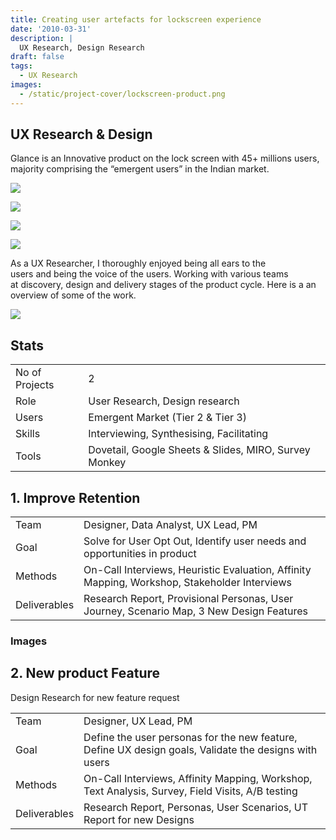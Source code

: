 ```yaml
---
title: Creating user artefacts for lockscreen experience
date: '2010-03-31'
description: |
  UX Research, Design Research
draft: false
tags:
  - UX Research
images:
  - /static/project-cover/lockscreen-product.png
---
```


## UX Research & Design

Glance is an Innovative product on the lock screen with 45+ millions users, majority comprising the “emergent users” in the Indian market.

<ListGallery>

![](/static/projects/lockscreen-product/lock-screen-en.png)

![](/static/projects/lockscreen-product/customize-glanze.png)

![](/static/projects/lockscreen-product/lock-screen-tamil.png)

![](/static/projects/lockscreen-product/wallpaper-order.png)

</ListGallery>

As a UX Researcher, I thoroughly enjoyed being all ears to the users and being the voice of the users.
Working with various teams at discovery, design and delivery stages of the product cycle. Here is a an overview of some of the work.​​​​​​​

![](/static/projects/lockscreen-product/discover-design-deliver.png)

## Stats

|                |                                                       |
| -------------- | ----------------------------------------------------- |
| No of Projects | 2                                                     |
| Role           | User Research, Design research                        |
| Users          | Emergent Market (Tier 2 & Tier 3)                     |
| Skills         | Interviewing, Synthesising, Facilitating              |
| Tools          | Dovetail, Google Sheets & Slides, MIRO, Survey Monkey |

<!-- ### Learnings

Leverage value out of every single user interaction by creating & updating a user insights database
Research Report is not the end deliverable. Researcher represents the user voice.​​​​​​​

### Challenges

​​​​​​​Limited to few research methodologies owing to long approval processes, lack of any existing framework to reach out to the users and technical difficulties -->

## 1. Improve Retention

|              |                                                                                              |
| ------------ | -------------------------------------------------------------------------------------------- |
| Team         | Designer, Data Analyst, UX Lead, PM                                                          |
| Goal         | Solve for User Opt Out, Identify user needs and opportunities in product                     |
| Methods      | On-Call Interviews, Heuristic Evaluation, Affinity Mapping, Workshop, Stakeholder Interviews |
| Deliverables | Research Report, Provisional Personas, User Journey, Scenario Map, 3 New Design Features     |

### Images

## 2. New product Feature

Design Research for new feature request

|              |                                                                                                       |
| ------------ | ----------------------------------------------------------------------------------------------------- |
| Team         | Designer, UX Lead, PM                                                                                 |
| Goal         | Define the user personas for the new feature, Define UX design goals, Validate the designs with users |
| Methods      | On-Call Interviews, Affinity Mapping, Workshop, Text Analysis, Survey, Field Visits, A/B testing      |
| Deliverables | Research Report, Personas, User Scenarios, UT Report for new Designs                                  |
